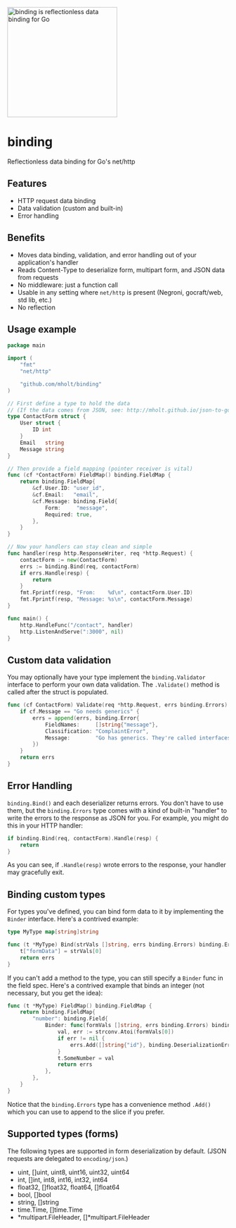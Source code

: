 [<img src="http://mholt.github.io/binding/resources/images/binding-sm.png" height="250" alt="binding is reflectionless data binding for Go"></a>](http://mholt.github.io/binding)


binding
=======

Reflectionless data binding for Go's net/http



Features
---------

- HTTP request data binding
- Data validation (custom and built-in)
- Error handling



Benefits
---------

- Moves data binding, validation, and error handling out of your application's handler
- Reads Content-Type to deserialize form, multipart form, and JSON data from requests
- No middleware: just a function call
- Usable in any setting where `net/http` is present (Negroni, gocraft/web, std lib, etc.)
- No reflection



Usage example
--------------

```go
package main

import (
	"fmt"
	"net/http"

	"github.com/mholt/binding"
)

// First define a type to hold the data
// (If the data comes from JSON, see: http://mholt.github.io/json-to-go)
type ContactForm struct {
	User struct {
		ID int
	}
	Email   string
	Message string
}

// Then provide a field mapping (pointer receiver is vital)
func (cf *ContactForm) FieldMap() binding.FieldMap {
	return binding.FieldMap{
		&cf.User.ID: "user_id",
		&cf.Email:   "email",
		&cf.Message: binding.Field{
			Form:     "message",
			Required: true,
		},
	}
}

// Now your handlers can stay clean and simple
func handler(resp http.ResponseWriter, req *http.Request) {
	contactForm := new(ContactForm)
	errs := binding.Bind(req, contactForm)
	if errs.Handle(resp) {
		return
	}
	fmt.Fprintf(resp, "From:    %d\n", contactForm.User.ID)
	fmt.Fprintf(resp, "Message: %s\n", contactForm.Message)
}

func main() {
	http.HandleFunc("/contact", handler)
	http.ListenAndServe(":3000", nil)
}
```


Custom data validation
-----------------------

You may optionally have your type implement the `binding.Validator` interface to perform your own data validation. The `.Validate()` method is called after the struct is populated.

```go
func (cf ContactForm) Validate(req *http.Request, errs binding.Errors) binding.Errors {
	if cf.Message == "Go needs generics" {
		errs = append(errs, binding.Error{
			FieldNames:     []string{"message"},
			Classification: "ComplaintError",
			Message:        "Go has generics. They're called interfaces.",
		})
	}
	return errs
}
```



Error Handling
---------------

`binding.Bind()` and each deserializer returns errors. You don't have to use them, but the `binding.Errors` type comes with a kind of built-in "handler" to write the errors to the response as JSON for you. For example, you might do this in your HTTP handler:

```go
if binding.Bind(req, contactForm).Handle(resp) {
	return
}
```

As you can see, if `.Handle(resp)` wrote errors to the response, your handler may gracefully exit.



Binding custom types
---------------------

For types you've defined, you can bind form data to it by implementing the `Binder` interface. Here's a contrived example:


```go
type MyType map[string]string

func (t *MyType) Bind(strVals []string, errs binding.Errors) binding.Errors {
	t["formData"] = strVals[0]
	return errs
}
```

If you can't add a method to the type, you can still specify a `Binder` func in the field spec. Here's a contrived example that binds an integer (not necessary, but you get the idea):

```go
func (t *MyType) FieldMap() binding.FieldMap {
	return binding.FieldMap{
		"number": binding.Field{
			Binder: func(formVals []string, errs binding.Errors) binding.Errors {
				val, err := strconv.Atoi(formVals[0])
				if err != nil {
					errs.Add([]string{"id"}, binding.DeserializationError, err.Error())
				}
				t.SomeNumber = val
				return errs
			},
		},
	}
}
```

Notice that the `binding.Errors` type has a convenience method `.Add()` which you can use to append to the slice if you prefer.


Supported types (forms)
------------------------

The following types are supported in form deserialization by default. (JSON requests are delegated to `encoding/json`.)

- uint, []uint, uint8, uint16, uint32, uint64
- int, []int, int8, int16, int32, int64
- float32, []float32, float64, []float64
- bool, []bool
- string, []string
- time.Time, []time.Time
- *multipart.FileHeader, []*multipart.FileHeader